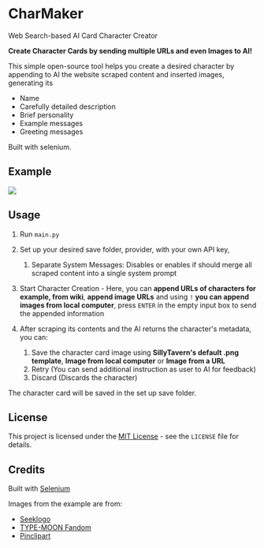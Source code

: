 # CharMaker
Web Search-based AI Card Character Creator

**Create Character Cards by sending multiple URLs and even Images to AI!**

This simple open-source tool helps you create a desired character by appending to AI the website scraped content and inserted images, generating its
- Name
- Carefully detailed description
- Brief personality
- Example messages
- Greeting messages

Built with selenium.

## Example

![](https://files.catbox.moe/l1qnfo.png)

## Usage
1. Run `main.py`

2. Set up your desired save folder, provider, with your own API key,
    1. Separate System Messages: Disables or enables if should merge all scraped content into a single system prompt

3. Start Character Creation - Here, you can **append URLs of characters for example, from wiki**, **append image URLs** and using `!` **you can append images from local computer**, press `ENTER` in the empty input box to send the appended information

4. After scraping its contents and the AI returns the character's metadata, you can:
    1. Save the character card image using **SillyTavern's default .png template**, **Image from local computer** or **Image from a URL**
    2. Retry (You can send additional instruction as user to AI for feedback)
    3. Discard (Discards the character)

The character card will be saved in the set up save folder.

## License
This project is licensed under the [MIT License](./LICENSE) - see the `LICENSE` file for details.

## Credits
Built with [Selenium](https://www.selenium.dev)

Images from the example are from:
- [Seeklogo](https://seeklogo.com/)
- [TYPE-MOON Fandom](https://typemoon.fandom.com/)
- [Pinclipart](https://www.pinclipart.com/)
